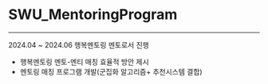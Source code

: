 # SWU_MentoringProgram
----------------------------
2024.04 ~ 2024.06 행복멘토링 멘토로서 진행
- 행복멘토링 멘토-멘티 매칭 효율적 방안 제시
- 멘토링 매칭 프로그램 개발(군집화 알고리즘+ 추천시스템 결합)
